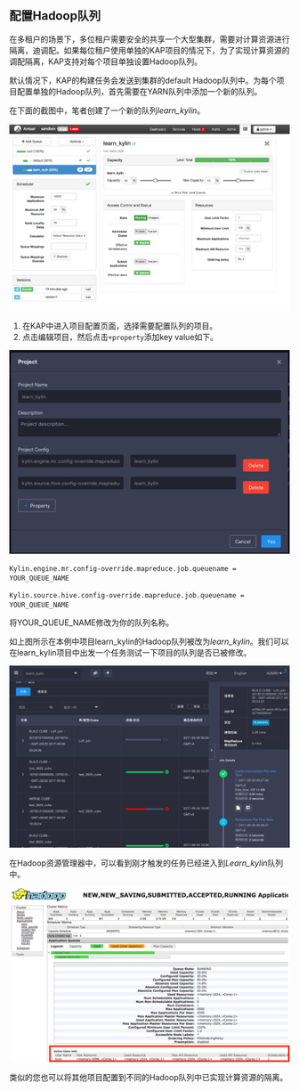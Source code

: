 ## 配置Hadoop队列

在多租户的场景下，多位租户需要安全的共享一个大型集群，需要对计算资源进行隔离，迪调配。如果每位租户使用单独的KAP项目的情况下，为了实现计算资源的调配隔离，KAP支持对每个项目单独设置Hadoop队列。

默认情况下，KAP的构建任务会发送到集群的default Hadoop队列中。为每个项目配置单独的Hadoop队列，首先需要在YARN队列中添加一个新的队列。

在下面的截图中，笔者创建了一个新的队列*learn_kylin*。

![](images/hadoop_queue/1.png)

1. 在KAP中进入项目配置页面，选择需要配置队列的项目。
2. 点击编辑项目，然后点击`+property`添加key value如下。

![](images/hadoop_queue/2.png)



`Kylin.engine.mr.config-override.mapreduce.job.queuename = YOUR_QUEUE_NAME`

`Kylin.source.hive.config-override.mapreduce.job.queuename = YOUR_QUEUE_NAME`

将YOUR_QUEUE_NAME修改为你的队列名称。

如上图所示在本例中项目learn_kylin的Hadoop队列被改为*learn_kylin*。我们可以在learn_kylin项目中出发一个任务测试一下项目的队列是否已被修改。

![](images/hadoop_queue/3.png)

在Hadoop资源管理器中，可以看到刚才触发的任务已经进入到*Learn_kylin*队列中。

![](images/hadoop_queue/4.png)



类似的您也可以将其他项目配置到不同的Hadoop队列中已实现计算资源的隔离。
